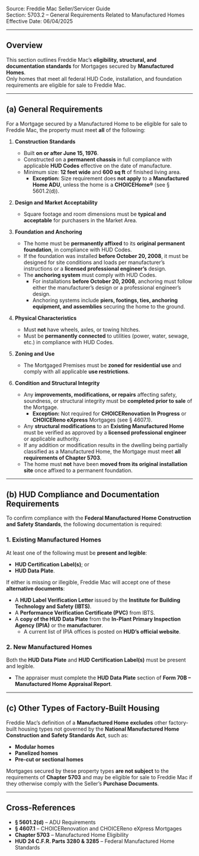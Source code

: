 Source: Freddie Mac Seller/Servicer Guide  
Section: 5703.2 – General Requirements Related to Manufactured Homes  
Effective Date: 06/04/2025  

---

## Overview
This section outlines Freddie Mac’s **eligibility, structural, and documentation standards** for Mortgages secured by **Manufactured Homes**.  
Only homes that meet all federal HUD Code, installation, and foundation requirements are eligible for sale to Freddie Mac.

---

## (a) General Requirements
For a Mortgage secured by a Manufactured Home to be eligible for sale to Freddie Mac, the property must meet **all** of the following:

1. **Construction Standards**
   - Built **on or after June 15, 1976**.  
   - Constructed on a **permanent chassis** in full compliance with applicable **HUD Codes** effective on the date of manufacture.  
   - Minimum size: **12 feet wide** and **600 sq ft** of finished living area.  
     - **Exception:** Size requirement does **not apply** to a **Manufactured Home ADU**, unless the home is a **CHOICEHome®** (see § 5601.2(d)).

2. **Design and Market Acceptability**
   - Square footage and room dimensions must be **typical and acceptable** for purchasers in the Market Area.

3. **Foundation and Anchoring**
   - The home must be **permanently affixed** to its **original permanent foundation**, in compliance with HUD Codes.  
   - If the foundation was installed **before October 20, 2008**, it must be designed for site conditions and loads per manufacturer’s instructions or a **licensed professional engineer’s** design.  
   - The **anchoring system** must comply with HUD Codes.  
     - For installations **before October 20, 2008**, anchoring must follow either the manufacturer’s design or a professional engineer’s design.  
     - Anchoring systems include **piers, footings, ties, anchoring equipment, and assemblies** securing the home to the ground.  

4. **Physical Characteristics**
   - Must **not** have wheels, axles, or towing hitches.  
   - Must be **permanently connected** to utilities (power, water, sewage, etc.) in compliance with HUD Codes.  

5. **Zoning and Use**
   - The Mortgaged Premises must be **zoned for residential use** and comply with all applicable **use restrictions**.  

6. **Condition and Structural Integrity**
   - Any **improvements, modifications, or repairs** affecting safety, soundness, or structural integrity must be **completed prior to sale** of the Mortgage.  
     - **Exception:** Not required for **CHOICERenovation In Progress** or **CHOICEReno eXpress** Mortgages (see § 4607.1).  
   - Any **structural modifications** to an **Existing Manufactured Home** must be verified as approved by a **licensed professional engineer** or applicable authority.  
   - If any addition or modification results in the dwelling being partially classified as a Manufactured Home, the Mortgage must meet **all requirements of Chapter 5703**.  
   - The home must **not** have been **moved from its original installation site** once affixed to a permanent foundation.

---

## (b) HUD Compliance and Documentation Requirements
To confirm compliance with the **Federal Manufactured Home Construction and Safety Standards**, the following documentation is required:

### 1. **Existing Manufactured Homes**
At least one of the following must be **present and legible**:
- **HUD Certification Label(s)**; or  
- **HUD Data Plate**.

If either is missing or illegible, Freddie Mac will accept one of these **alternative documents**:
- A **HUD Label Verification Letter** issued by the **Institute for Building Technology and Safety (IBTS)**.  
- A **Performance Verification Certificate (PVC)** from IBTS.  
- A **copy of the HUD Data Plate** from the **In-Plant Primary Inspection Agency (IPIA)** or the **manufacturer**.  
  - A current list of IPIA offices is posted on **HUD’s official website**.

### 2. **New Manufactured Homes**
Both the **HUD Data Plate** and **HUD Certification Label(s)** must be present and legible.  

- The appraiser must complete the **HUD Data Plate** section of **Form 70B – Manufactured Home Appraisal Report**.

---

## (c) Other Types of Factory-Built Housing
Freddie Mac’s definition of a **Manufactured Home** **excludes** other factory-built housing types not governed by the **National Manufactured Home Construction and Safety Standards Act**, such as:
- **Modular homes**  
- **Panelized homes**  
- **Pre-cut or sectional homes**

Mortgages secured by these property types **are not subject** to the requirements of **Chapter 5703** and may be eligible for sale to Freddie Mac if they otherwise comply with the Seller’s **Purchase Documents**.

---

## Cross-References
- **§ 5601.2(d)** – ADU Requirements  
- **§ 4607.1** – CHOICERenovation and CHOICEReno eXpress Mortgages  
- **Chapter 5703** – Manufactured Home Eligibility  
- **HUD 24 C.F.R. Parts 3280 & 3285** – Federal Manufactured Home Standards
